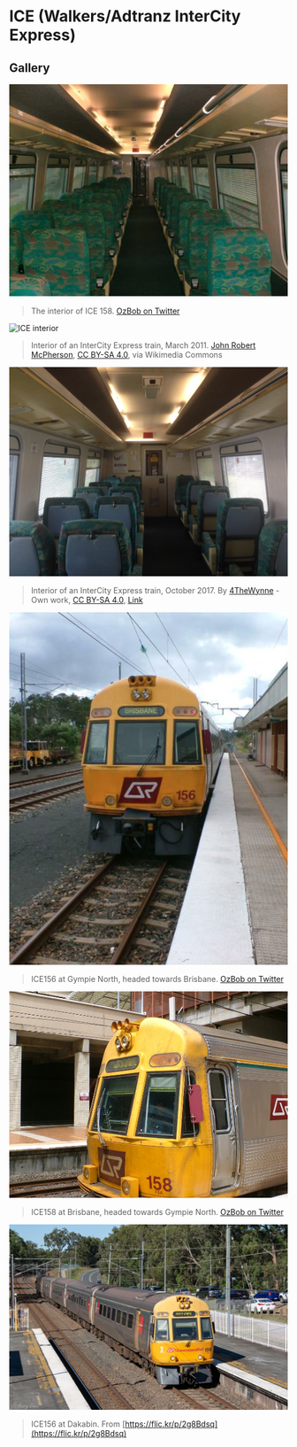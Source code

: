 # ICE (Walkers/Adtranz InterCity Express)

## Gallery
![ICE158's interior](../media/ICE_Interior_1.png)
> The interior of ICE 158. [OzBob on Twitter](https://x.com/ozbob13/status/1249080174718513152/photo/1)

![ICE interior](../media/ICE_Interior_2.jpeg)
> Interior of an InterCity Express train, March 2011.
> <a href="https://commons.wikimedia.org/wiki/File:Queensland_Rail_ICE_carriage_interior_Sunshine_Coast_ICE_train_interior_P1110429.jpg">John Robert McPherson</a>, <a href="https://creativecommons.org/licenses/by-sa/4.0">CC BY-SA 4.0</a>, via Wikimedia Commons

![ICE interior](../media/ICE_Interior_3.jpeg)
> Interior of an InterCity Express train, October 2017.
> By <a href="//commons.wikimedia.org/wiki/User:4TheWynne" title="User:4TheWynne">4TheWynne</a> - <span class="int-own-work" lang="en">Own work</span>, <a href="https://creativecommons.org/licenses/by-sa/4.0" title="Creative Commons Attribution-Share Alike 4.0">CC BY-SA 4.0</a>, <a href="https://commons.wikimedia.org/w/index.php?curid=63267860">Link</a>

![ICE156 at Gympie North](../media/ICE_1.png)
> ICE156 at Gympie North, headed towards Brisbane.
> [OzBob on Twitter](https://x.com/ozbob13/status/1249082168665460736/photo/2)

![ICE158 at Brisbane](../media/ICE_2.jpeg)
> ICE158 at Brisbane, headed towards Gympie North.
> [OzBob on Twitter](https://x.com/ozbob13/status/1249079603357835265/photo/2)

![ICE156 at Dakabin](../media/ICE_3.jpg)
> ICE156 at Dakabin. From [https://flic.kr/p/2g8Bdsq](https://flic.kr/p/2g8Bdsq)